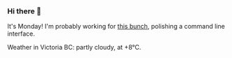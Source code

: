 ### Hi there :wave:

It's Monday! I'm probably working for [this bunch](https://github.com/kohofinancial), polishing a command line interface.

Weather in Victoria BC: partly cloudy, at +8°C.
